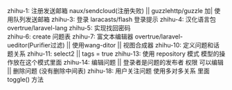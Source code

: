 zhihu-1: 注册发送邮箱 naux/sendcloud(注册失败) || guzzlehttp/guzzle  加| 使用队列发送邮箱
zhihu-3: 登录 laracasts/flash 登录提示 
zhihu-4: 汉化语言包 overtrue/laravel-lang
zhihu-5: 实现找回密码	 
zhihu-6: create 问题表
zhihu-7: 富文本编辑器	 overtrue/laravel-ueditor(Purifier过滤) || 使用wang-ditor || 视图合成器
zhihu-10: 定义问题和话题关系
zhihu-11: select2  || tags = true 
zhihu-13: 使用 repository 模式 模型的操作放在这个模式里面 
zhihu-14: 编辑问题  || 登录者是问题的发布者 权限 可以编辑 || 删除问题 (没有删除中间表)
zhihu-18: 用户关注问题 使用多对多关系 里面 toggle() 方法
